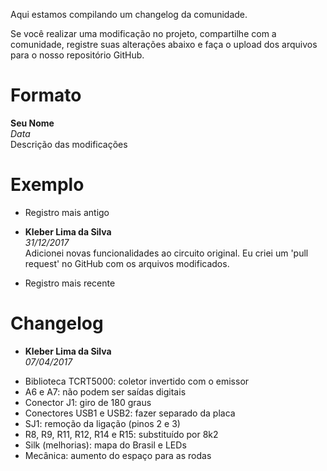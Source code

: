 Aqui estamos compilando um changelog da comunidade.

Se você realizar uma modificação no projeto, compartilhe com a comunidade, registre suas alterações abaixo e faça o upload dos arquivos para o nosso repositório GitHub.


# Formato

**Seu Nome**  
*Data*  
Descrição das modificações  


# Exemplo

* Registro mais antigo

* **Kleber Lima da Silva**   
*31/12/2017*  
Adicionei novas funcionalidades ao circuito original. Eu criei um 'pull request' no GitHub com os arquivos modificados.

* Registro mais recente


# Changelog

* **Kleber Lima da Silva**   
*07/04/2017*  
- Biblioteca TCRT5000: coletor invertido com o emissor  
- A6 e A7: não podem ser saídas digitais  
- Conector J1: giro de 180 graus  
- Conectores USB1 e USB2: fazer separado da placa  
- SJ1: remoção da ligação (pinos 2 e 3)  
- R8, R9, R11, R12, R14 e R15: substituído por 8k2  
- Silk (melhorias): mapa do Brasil e LEDs  
- Mecânica: aumento do espaço para as rodas  

